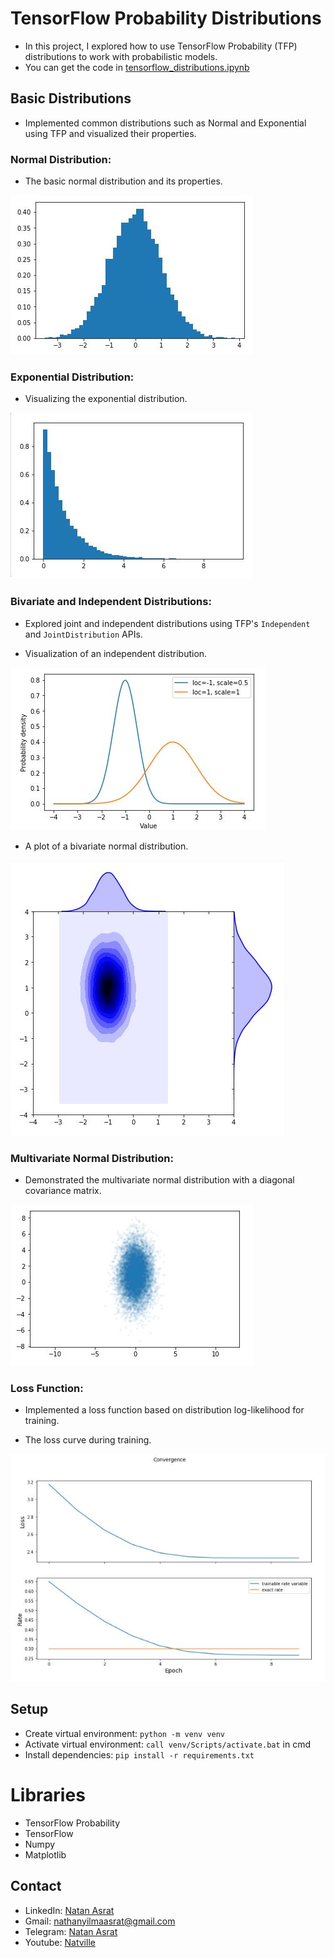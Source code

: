 # TensorFlow Probability Distributions
- In this project, I explored how to use TensorFlow Probability (TFP) distributions to work with probabilistic models.
- You can get the code in [tensorflow_distributions.ipynb](./tensorflow_distributions.ipynb)

## Basic Distributions
- Implemented common distributions such as Normal and Exponential using TFP and visualized their properties.

### Normal Distribution:
- The basic normal distribution and its properties.

![Normal Distribution](./screenshots/normal.JPG)

### Exponential Distribution:
- Visualizing the exponential distribution.

![Exponential Distribution](./screenshots/exponential.JPG)

### Bivariate and Independent Distributions:
- Explored joint and independent distributions using TFP's `Independent` and `JointDistribution` APIs.

- Visualization of an independent distribution.

![Independent Distribution](./screenshots/independent.JPG)

- A plot of a bivariate normal distribution.

![Bivariate Distribution](./screenshots/bivariate.JPG)

### Multivariate Normal Distribution:
- Demonstrated the multivariate normal distribution with a diagonal covariance matrix.

![Normal Diagonal](./screenshots/normal_diag.JPG)

### Loss Function:
- Implemented a loss function based on distribution log-likelihood for training.

- The loss curve during training.

![Loss](./screenshots/loss.JPG)

## Setup
- Create virtual environment: `python -m venv venv`
- Activate virtual environment: `call venv/Scripts/activate.bat` in cmd
- Install dependencies: `pip install -r requirements.txt`

# Libraries
- TensorFlow Probability
- TensorFlow
- Numpy
- Matplotlib

## Contact
- LinkedIn: [Natan Asrat](https://linkedin.com/in/natan-asrat)
- Gmail: nathanyilmaasrat@gmail.com
- Telegram: [Natan Asrat](https://t.me/fail_your_way_to_success)
- Youtube: [Natville](https://www.youtube.com/@natvilletutor)
